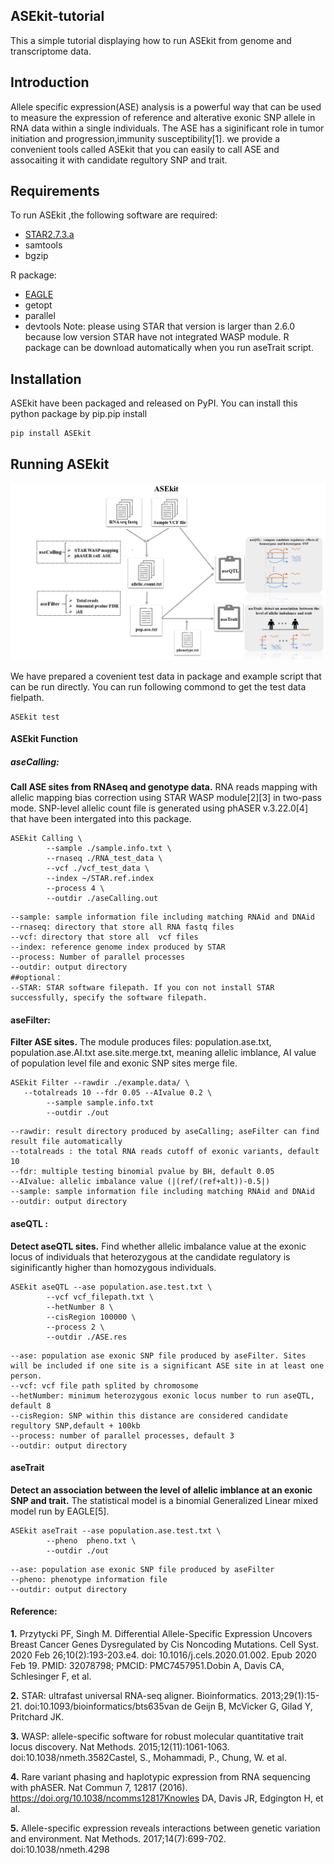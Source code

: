 ## ASEkit-tutorial
This a simple tutorial displaying how to run ASEkit from genome and transcriptome data.

## Introduction
Allele specific expression(ASE) analysis is a powerful way that can be used to measure the expression of reference and alterative exonic SNP allele in RNA data within a single individuals. The ASE has a siginificant role in tumor initiation and progression,immunity susceptibility[1]. we  provide a convenient tools called ASEkit that you can easily to call ASE and assocaiting it with candidate regultory SNP and trait.

## Requirements
To run ASEkit ,the following software are required:
* [STAR2.7.3.a](https://github.com/alexdobin/STAR/archive/2.7.3a.zip)  
* samtools
* bgzip

R package:
* [EAGLE](https://github.com/davidaknowles/eagle)
* getopt
* parallel
* devtools
Note: please using STAR that version is larger than 2.6.0 because low version STAR have not integrated WASP module.
     R package can be download automatically when you run aseTrait script.
## Installation

ASEkit have been packaged and released on PyPI. You can install this python package by pip.pip install 
```
pip install ASEkit
```

## Running ASEkit
![55b17db537e4c6c7e80f170f976f1f38](ASEkitREADME.resources/ASE.plot.png)

We have prepared a covenient test data in package and example script that can be run directly.
You can run following commond to get the test data fielpath.
```
ASEkit test
```

#### ASEkit Function
##### aseCalling: 
**Call ASE sites from RNAseq and genotype data.** RNA reads mapping with allelic mapping bias correction using STAR WASP module[2][3] in two-pass mode. SNP-level allelic count file is generated using phASER v.3.22.0[4] that have been intergated into this package.



```
ASEkit Calling \
        --sample ./sample.info.txt \
        --rnaseq ./RNA_test_data \
        --vcf ./vcf_test_data \
        --index ~/STAR.ref.index
        --process 4 \
        --outdir ./aseCalling.out
```
```
--sample: sample information file including matching RNAid and DNAid
--rnaseq: directory that store all RNA fastq files
--vcf: directory that store all  vcf files
--index: reference genome index produced by STAR
--process: Number of parallel processes
--outdir: output directory
##optional：
--STAR: STAR software filepath. If you con not install STAR successfully, specify the software filepath.
```
#### aseFilter:
**Filter ASE sites.** The module produces files: population.ase.txt, population.ase.AI.txt ase.site.merge.txt, meaning allelic imblance, AI value of population level file and exonic SNP sites merge file.
```
ASEkit Filter --rawdir ./example.data/ \
   --totalreads 10 --fdr 0.05 --AIvalue 0.2 \
        --sample sample.info.txt
        --outdir ./out
```

```
--rawdir: result directory produced by aseCalling; aseFilter can find result file automatically
--totalreads : the total RNA reads cutoff of exonic variants, default 10
--fdr: multiple testing binomial pvalue by BH, default 0.05
--AIvalue: allelic imbalance value (|(ref/(ref+alt))-0.5|)
--sample: sample information file including matching RNAid and DNAid
--outdir: output directory
```
#### aseQTL : 

**Detect aseQTL sites.** Find whether allelic imbalance value at the exonic locus of individuals that heterozygous at the candidate regulatory is siginificantly higher than homozygous individuals.
```
ASEkit aseQTL --ase population.ase.test.txt \
        --vcf vcf_filepath.txt \
        --hetNumber 8 \
        --cisRegion 100000 \
        --process 2 \
        --outdir ./ASE.res
 ```
 ```
 --ase: population ase exonic SNP file produced by aseFilter. Sites will be included if one site is a significant ASE site in at least one person.   
--vcf: vcf file path splited by chromosome
--hetNumber: minimum heterozygous exonic locus number to run aseQTL, default 8
--cisRegion: SNP within this distance are considered candidate regultory SNP,default + 100kb
--process: number of parallel processes, default 3
--outdir: output directory
```
 #### aseTrait
**Detect an association between the level of allelic imblance at an exonic SNP and trait.** The statistical model is a binomial Generalized Linear mixed model run by EAGLE[5].
```
ASEkit aseTrait --ase population.ase.test.txt \
        --pheno  pheno.txt \
        --outdir ./out
 ```
```
--ase: population ase exonic SNP file produced by aseFilter
--pheno: phenotype information file
--outdir: output directory
```
#### Reference:
**1.** Przytycki PF, Singh M. Differential Allele-Specific Expression Uncovers Breast Cancer Genes Dysregulated by Cis Noncoding Mutations. Cell Syst. 2020 Feb 26;10(2):193-203.e4. doi: 10.1016/j.cels.2020.01.002. Epub 2020 Feb 19. PMID: 32078798; PMCID: PMC7457951.Dobin A, Davis CA, Schlesinger F, et al. 

**2.** STAR: ultrafast universal RNA-seq aligner. Bioinformatics. 2013;29(1):15-21. doi:10.1093/bioinformatics/bts635van de Geijn B, McVicker G, Gilad Y, Pritchard JK. 

**3.** WASP: allele-specific software for robust molecular quantitative trait locus discovery. Nat Methods. 2015;12(11):1061-1063. doi:10.1038/nmeth.3582Castel, S., Mohammadi, P., Chung, W. et al. 

**4.** Rare variant phasing and haplotypic expression from RNA sequencing with phASER. Nat Commun 7, 12817 (2016). https://doi.org/10.1038/ncomms12817Knowles DA, Davis JR, Edgington H, et al. 

**5.** Allele-specific expression reveals interactions between genetic variation and environment. Nat Methods. 2017;14(7):699-702. doi:10.1038/nmeth.4298
